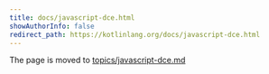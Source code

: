 ```yaml
---
title: docs/javascript-dce.html
showAuthorInfo: false
redirect_path: https://kotlinlang.org/docs/javascript-dce.html
---
```


The page is moved to [topics/javascript-dce.md](docs/topics/javascript-dce.md)
